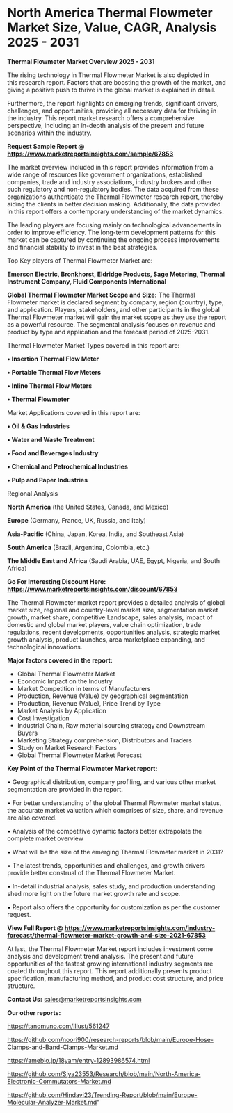 # North America Thermal Flowmeter Market Size, Value, CAGR, Analysis 2025 - 2031

<Strong> Thermal Flowmeter Market Overview 2025 - 2031</strong>

The rising technology in Thermal Flowmeter Market is also depicted in this research report. Factors that are boosting the growth of the market, and giving a positive push to thrive in the global market is explained in detail.

Furthermore, the report highlights on emerging trends, significant drivers, challenges, and opportunities, providing all necessary data for thriving in the industry. This report market research offers a comprehensive perspective, including an in-depth analysis of the present and future scenarios within the industry.

<strong>Request Sample Report @ <a href=https://www.marketreportsinsights.com/sample/67853>https://www.marketreportsinsights.com/sample/67853</a></strong>

The market overview included in this report provides information from a wide range of resources like government organizations, established companies, trade and industry associations, industry brokers and other such regulatory and non-regulatory bodies. The data acquired from these organizations authenticate the Thermal Flowmeter research report, thereby aiding the clients in better decision making. Additionally, the data provided in this report offers a contemporary understanding of the market dynamics.

The leading players are focusing mainly on technological advancements in order to improve efficiency. The long-term development patterns for this market can be captured by continuing the ongoing process improvements and financial stability to invest in the best strategies.

Top Key players of Thermal Flowmeter Market are:

<strong>Emerson Electric, Bronkhorst, Eldridge Products, Sage Metering, Thermal Instrument Company, Fluid Components International</strong>

<strong><b>Global Thermal Flowmeter Market Scope and Size:</b></strong>
The Thermal Flowmeter market is declared segment by company, region (country), type, and application. Players, stakeholders, and other participants in the global Thermal Flowmeter market will gain the market scope as they use the report as a powerful resource. The segmental analysis focuses on revenue and product by type and application and the forecast period of 2025-2031.

Thermal Flowmeter Market Types covered in this report are:

<strong>• Insertion Thermal Flow Meter

• Portable Thermal Flow Meters

• Inline Thermal Flow Meters

• Thermal Flowmeter</strong>

Market Applications covered in this report are:

<strong>• Oil & Gas Industries

• Water and Waste Treatment

• Food and Beverages Industry

• Chemical and Petrochemical Industries

• Pulp and Paper Industries</strong> 

Regional Analysis

<strong>North America</strong> (the United States, Canada, and Mexico)

<strong>Europe</strong> (Germany, France, UK, Russia, and Italy)

<strong>Asia-Pacific</strong> (China, Japan, Korea, India, and Southeast Asia)

<strong>South America</strong> (Brazil, Argentina, Colombia, etc.)

<strong>The Middle East and Africa</strong> (Saudi Arabia, UAE, Egypt, Nigeria, and South Africa)

<strong>Go For Interesting Discount Here: <a href=https://www.marketreportsinsights.com/discount/67853>https://www.marketreportsinsights.com/discount/67853</a></strong>

The Thermal Flowmeter market report provides a detailed analysis of global market size, regional and country-level market size, segmentation market growth, market share, competitive Landscape, sales analysis, impact of domestic and global market players, value chain optimization, trade regulations, recent developments, opportunities analysis, strategic market growth analysis, product launches, area marketplace expanding, and technological innovations.

<strong><b>Major factors covered in the report:</b></strong>
<ul>
  <li>Global Thermal Flowmeter Market </li>
  <li>Economic Impact on the Industry</li>
  <li>Market Competition in terms of Manufacturers</li>
  <li>Production, Revenue (Value) by geographical segmentation</li>
  <li>Production, Revenue (Value), Price Trend by Type</li>
  <li>Market Analysis by Application</li>
  <li>Cost Investigation</li>
  <li>Industrial Chain, Raw material sourcing strategy and Downstream Buyers</li>
  <li>Marketing Strategy comprehension, Distributors and Traders</li>
  <li>Study on Market Research Factors</li>
  <li>Global Thermal Flowmeter Market Forecast</li>
</ul>

<strong><b>Key Point of the Thermal Flowmeter Market report:</b></strong>

• Geographical distribution, company profiling, and various other market segmentation are provided in the report.

• For better understanding of the global Thermal Flowmeter market status, the accurate market valuation which comprises of size, share, and revenue are also covered.

• Analysis of the competitive dynamic factors better extrapolate the complete market overview

• What will be the size of the emerging Thermal Flowmeter market in 2031?

• The latest trends, opportunities and challenges, and growth drivers provide better construal of the Thermal Flowmeter Market.

• In-detail industrial analysis, sales study, and production understanding shed more light on the future market growth rate and scope.

• Report also offers the opportunity for customization as per the customer request.

<strong><b>View Full Report @ <a href=https://www.marketreportsinsights.com/industry-forecast/thermal-flowmeter-market-growth-and-size-2021-67853>https://www.marketreportsinsights.com/industry-forecast/thermal-flowmeter-market-growth-and-size-2021-67853</a></b></strong>


At last, the Thermal Flowmeter Market report includes investment come analysis and development trend analysis. The present and future opportunities of the fastest growing international industry segments are coated throughout this report. This report additionally presents product specification, manufacturing method, and product cost structure, and price structure.

<strong>Contact Us:</strong>
sales@marketreportsinsights.com

<strong>Our other reports:</strong>

<a href=https://tanomuno.com/illust/561247>https://tanomuno.com/illust/561247</a>

<a href=https://github.com/noori900/research-reports/blob/main/Europe-Hose-Clamps-and-Band-Clamps-Market.md>https://github.com/noori900/research-reports/blob/main/Europe-Hose-Clamps-and-Band-Clamps-Market.md</a>

<a href=https://ameblo.jp/18yam/entry-12893986574.html>https://ameblo.jp/18yam/entry-12893986574.html</a>

<a href=https://github.com/Siya23553/Research/blob/main/North-America-Electronic-Commutators-Market.md>https://github.com/Siya23553/Research/blob/main/North-America-Electronic-Commutators-Market.md</a>

<a href=https://github.com/Hindavi23/Trending-Report/blob/main/Europe-Molecular-Analyzer-Market.md>https://github.com/Hindavi23/Trending-Report/blob/main/Europe-Molecular-Analyzer-Market.md</a>"
